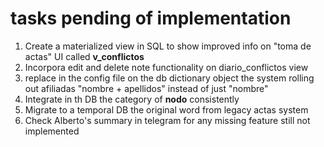 # tasks pending of implementation


1. Create a materialized view in SQL to show improved info on "toma de actas" UI called **v_conflictos**
2. Incorpora edit and delete note functionality on diario_conflictos view
3. replace in the config file on the db dictionary object the system rolling out afiliadas "nombre + apellidos" instead of just "nombre"
4. Integrate in th DB the category of **nodo** consistently
5. Migrate to a temporal DB the original word from legacy actas system
6. Check Alberto's summary in telegram for any missing feature still not implemented